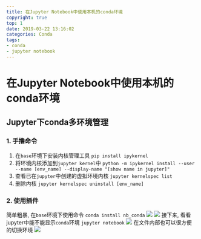 ```yaml
---
title: 在Jupyter Notebook中使用本机的conda环境
copyright: true
top: 1
date: 2019-03-22 13:16:02
categories: Conda
tags:
- conda
- jupyter notebook
---
```


# 在Jupyter Notebook中使用本机的conda环境

## Jupyter下conda多环境管理

### 1. 手撸命令

1. 在`base`环境下安装内核管理工具
`pip install ipykernel`
2. 将环境内核添加到`jupyter kernel`中
`python -m ipykernel install --user --name [env_name] --display-name "[show name in jupyter]"`
3. 查看已在`jupyter`中创建的虚拟环境内核
`jupyter kernelspec list`
4. 删除内核
`jupyter kernelspec uninstall [env_name]`

### 2. 使用插件

简单粗暴, 在`base`环境下使用命令
`conda install nb_conda`
![](/2019/03/22/use-conda-env-in-jupyter/1.png)
![](/2019/03/22/use-conda-env-in-jupyter/2.png)
接下来, 看看jupyter中能不能显示`conda`环境
`jupyter notebook`
![](/2019/03/22/use-conda-env-in-jupyter/3.png)
在文件内部也可以很方便的切换环境
![](/2019/03/22/use-conda-env-in-jupyter/4.png)